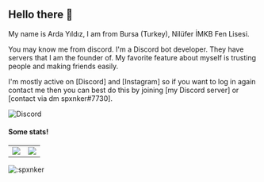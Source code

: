 
## Hello there <!-- kyranet Kişisinden aldım. --> 👋



My name is Arda Yıldız, I am from Bursa (Turkey), Nilüfer İMKB Fen Lisesi.

You may know me from discord. I'm a Discord bot developer. They have servers that I am the founder of. My favorite feature about myself is trusting people and making friends easily.

I'm mostly active on [Discord] and [Instagram] so if you want to log in again
contact me then you can best do this by joining [my Discord server] or
[contact via dm spxnker#7730].

![Discord](https://discord.c99.nl/widget/theme-4/817747393025015828.png)

#### Some stats!

<table>
  <tr>
    <td align="center" style="padding=0;width=50%;">
      <img align="center" style="padding=0;" src="https://grs.quantumly.dev/api/?username=spxnker&show_icons=true&title_color=4F8CC9&text_color=9f9f9f&bg_color=00000000&hide_border=true&icon_color=4F8CC9&hide_title=true&count_private=true" />
    </td>
    <td align="center" style="padding=0;width=50%;">
      <img align="center" style="padding=0;" src="https://grs.quantumly.dev/api/top-langs/?username=spxnker&layout=compact&show_icons=true&title_color=4F8CC9&text_color=9f9f9f&bg_color=00000000&hide_border=true&icon_color=00000000&count_private=true&extra=skyra-project/acrysel,aelia,ai,alestra,anti-user-gateway,audio,char,decorators,editable-commands,eslint-config,evlyn,lycore,orm,resource-webhooks,settings-gateway,skyra,skyra-sharp,skyra.pw,tags,wizard;binarytf/binarytf;discordjs/discord.js,discord.js-modules,builders,collection;novariableglobal/mood,g.shift,one-thousand-years;sapphiredev/framework,pieces,plugins,readme,resource-webhooks,type,utilities" />
    </td>
  </tr>
</table>
<img src="https://count.getloli.com/get/@:spxnker?theme=rule34" alt=":spxnker" />
